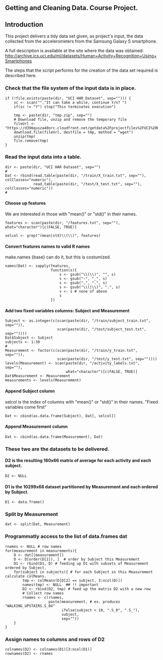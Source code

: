 ## Getting and Cleaning Data. Course Project.

## Introduction

This project delivers a tidy data set given, as project's input, the data collected from the accelerometers from the Samsung Galaxy S smartphone.

A full description is available at the site where the data was obtained: 
http://archive.ics.uci.edu/ml/datasets/Human+Activity+Recognition+Using+Smartphones

The steps that the script performs for the creation of the data set required is described here.

### Check that the file system of the input data is in place.

```
if (!file.exists(paste(dir, "UCI HAR Dataset", sep=""))) {
    sc <- scan("","It can take a while, continue Y/n? ")
    if(sc != "Y") stop("This terminates execution")
    
    tmp <- paste(dir, "tmp.zip", sep="")
    # Download file, unzip and remove the temporary file
    fileUrl <- "https://d396qusza40orc.cloudfront.net/getdata%2Fprojectfiles%2FUCI%20HAR%20Dataset.zip"
    download.file(fileUrl, destfile = tmp, method = "wget")
    unzip(tmp)
    file.remove(tmp)
}
```

### Read the input data into a table.

```
dir <- paste(dir, "UCI HAR Dataset", sep="")
#
Dat <- rbind(read.table(paste(dir, "/train/X_train.txt", sep=""), colClasses="numeric"),
             read.table(paste(dir, "/test/X_test.txt", sep=""), colClasses="numeric"))
#
```
#### Choose up features
We are interested in those with "mean()" or "std()" in their names.
```
features <- scan(paste(dir, "/features.txt", sep=""), what="character")[c(FALSE, TRUE)]

selcol <- grep("(mean|std)\\(\\)", features)

```
#### Convert features names to valid R names

make.names {base} can do it, but this is costumized.
```
names(Dat) <- sapply(features,
                     function(s){
                         s <- gsub("\\(\\)", "", s)
                         s <- gsub("-", "_", s)
                         s <- gsub(",", ".", s)
                         s <- gsub("\\(|\\)", ".", s)
                         s <- s # none of above
                         s
                     })
```

#### Add two fixed variables columns: Subject and Measurement
```
Subject <- as.integer(c(scan(paste(dir, "/train/subject_train.txt", sep="")),
                        scan(paste(dir, "/test/subject_test.txt", sep=""))))
Dat$Subject <- Subject
subjects <- 1:30
#
Measurement <- factor(c(scan(paste(dir, "/train/y_train.txt", sep="")),
                        scan(paste(dir, "/test/y_test.txt", sep=""))))
levels(Measurement) <- scan(paste(dir, "/activity_labels.txt", sep=""),
                            what="character")[c(FALSE, TRUE)]
Dat$Measurement <- Measurement
measurements <- levels(Measurement)
```

#### Append Subject column

selcol is the index of columns with "mean()" or "std()" in their names.
"Fixed variables come first"

```
Dat <- cbind(as.data.frame(Subject), Dat[, selcol])
```

#### Append Measurement column

```
Dat <- cbind(as.data.frame(Measurement), Dat)
```
### These two are the datasets to be delivered.

#### D2 is the resulting 180x66 matrix of average for each activity and each subject.

```
D2 <- NULL 
```
#### D1 is the 10299x68 dataset partitioned by Measurement and each ordered by Subject.

```
D1 <- data.frame()
```

### Split by Measurement

```
dat <- split(Dat, Measurement)
```

### Programmatly access to the list of data.frames dat

```
rnames <- NULL # row names
for(measurement in measurements){
    D <- dat[[measurement]]
    D <- D[order(D[2]), ]  # order by Subject this Measurement
    D1 <- rbind(D1, D) # feeding up D1 with subsets of Measurement ordered by Subject.  
    for(subject in subjects){ # for each Subject in this Measurement calculate colMeans.
        tmp <- colMeans(D[D[2] == subject, 3:ncol(D)])
        names(tmp) <- NULL  ## !! important
        D2 <- rbind(D2, tmp) # feed up the matrix D2 with a new row
        # Collect row names
        rnames <- c(rnames, 
                    paste(measurement, # ex. produces "WALKING_UPSTAIRS.S_04"
                          ifelse(subject < 10, ".S_0", ".S_"),
                          subject,
                          sep=""))
    }    
}
```

### Assign names to columns and rows of D2

```
colnames(D2) <- colnames(D1)[3:ncol(D1)]
rownames(D2) <- rnames
```

